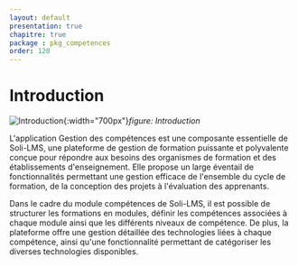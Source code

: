 ```yaml
---
layout: default
presentation: true
chapitre: true
package : pkg_competences
order: 120
---
```



# Introduction

![Introduction](/soli-lms/pkg_competences/Introduction/images/introduction.png){:width="700px"}*figure: Introduction*

<!-- note -->

L'application Gestion des compétences est une composante essentielle de Soli-LMS, une plateforme de gestion de formation puissante et polyvalente conçue pour répondre aux besoins des organismes de formation et des établissements d'enseignement. Elle propose un large éventail de fonctionnalités permettant une gestion efficace de l'ensemble du cycle de formation, de la conception des projets à l'évaluation des apprenants. 

Dans le cadre du module compétences de Soli-LMS, il est possible de structurer les formations en modules, définir les compétences associées à chaque module ainsi que les différents niveaux de compétence. De plus, la plateforme offre une gestion détaillée des technologies liées à chaque compétence, ainsi qu'une fonctionnalité permettant de catégoriser les diverses technologies disponibles.

<!-- new slide -->
